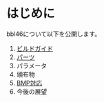 # はじめに

bbl46について以下を公開します。

1. [ビルドガイド](./README_build_guide/README_jp.md)
1. [パーツ](./README_parts/README_jp.md)
1. パラメータ
1. 頒布物
1. [BMP対応](./README_bmp/README_jp.md)
1. 今後の展望

